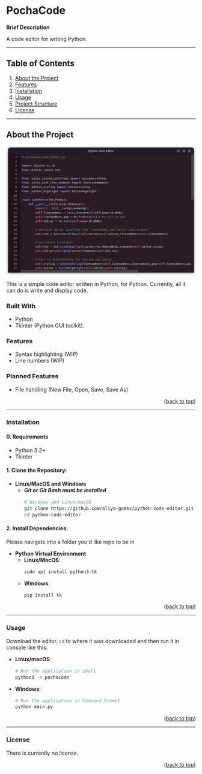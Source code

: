 <a id="readme-top"></a> <!--<p align="right">(<a href="#readme-top">back to top</a>)</p>-->
# PochaCode

<!-- 

Project Name:       PochaCode
Repository Name:    python-code-editor

-->

**Brief Description**  

A code editor for writing Python.

---

## Table of Contents
1. [About the Project](#about-the-project)
2. [Features](#features)
3. [Installation](#installation)
4. [Usage](#usage)
5. [Project Structure](#project-structure)
6. [License](#license)

---

## About the Project

<img src="docs/screenshot.png">

This is a simple code editor written in Python, for Python. Currently, all it can do is write and display code.

### Built With

- Python
- Tkinter (Python GUI toolkit).

### Features

- Syntax highlighting (WIP)
- Line numbers (WIP)

### Planned Features

- File handling (New File, Open, Save, Save As)

<p align="right">(<a href="#readme-top">back to top</a>)</p>

---

### Installation

#### 0. Requirements

- Python 3.2+
- Tkinter

#### 1. Clone the Repository:
- **Linux/MacOS and Windows**
    - ***Git or Git Bash must be installed***
        ```bash
        # Windows and Linux/macOS
        git clone https://github.com/aliya-gamez/python-code-editor.git
        cd python-code-editor
        ```

#### 2. Install Dependencies:
Please navigate into a folder you'd like repo to be in
- **Python Virtual Environment**
    - **Linux/MacOS**:
        ```bash
        sudo apt install python3-tk
        ```
    - **Windows**:
        ```bash
        pip install tk
        ```

 <p align="right">(<a href="#readme-top">back to top</a>)</p>



---

### Usage

Download the editor, ```cd``` to where it was downloaded and then run it in console like this:

- **Linux/macOS**:
  ```bash
  # Run the application in shell
  python3 -m pochacode
  ```

- **Windows**:
  ```bash
  # Run the application in Command Prompt
  python main.py
  ```

 <p align="right">(<a href="#readme-top">back to top</a>)</p>
 
---

### License

There is currently no license.

 <p align="right">(<a href="#readme-top">back to top</a>)</p>